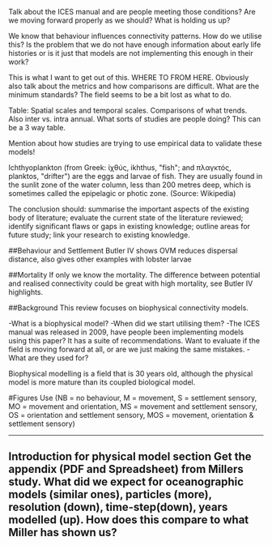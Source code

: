 Talk about the ICES manual and are people meeting those conditions? Are we moving forward properly as we should? What is holding us up?

We know that behaviour influences connectivity patterns. How do we utilise this? Is the problem that we do not have enough information about early life histories or is it just that models are not implementing this enough in their work?

This is what I want to get out of this. WHERE TO FROM HERE. Obviously also talk about the metrics and how comparisons are difficult. What are the minimum standards? The field seems to be a bit lost as what to do.

Table: Spatial scales and temporal scales. Comparisons of what trends. Also inter vs. intra annual. What sorts of studies are people doing? This can be a 3 way table.

Mention about how studies are trying to use empirical data to validate these models!

Ichthyoplankton (from Greek: ἰχθύς, ikhthus, "fish"; and πλαγκτός, planktos, "drifter") are the eggs and larvae of fish. They are usually found in the sunlit zone of the water column, less than 200 metres deep, which is sometimes called the epipelagic or photic zone. (Source: Wikipedia)


The conclusion should:
summarise the important aspects of the existing body of literature;
evaluate the current state of the literature reviewed;
identify significant flaws or gaps in existing knowledge;
outline areas for future study;
link your research to existing knowledge.


##Behaviour and Settlement
Butler IV shows OVM reduces dispersal distance, also gives other examples with lobster larvae


##Mortality
If only we know the mortality. The difference between potential and realised connectivity could be great with high mortality, see Butler IV highlights.


##Background
This review focuses on biophysical connectivity models.

-What is a biophysical model?
-When did we start utilising them?
-The ICES manual was released in 2009, have people been implementing models using this paper? It has a suite of recommendations. Want to evaluate if the field is moving forward at all, or are we just making the same mistakes.
-What are they used for?

Biophysical modelling is a field that is 30 years old, although the physical model is more mature than its coupled biological model.



#Figures Use
(NB = no behaviour, M = movement, S = settlement sensory, MO = movement and orientation, MS = movement and settlement sensory, OS = orientation and settlement sensory, MOS = movement, orientation & settlement sensory)

--------
**Introduction for physical model section**
Get the appendix (PDF and Spreadsheet) from Millers study.
What did we expect for oceanographic models (similar ones), particles (more), resolution (down), time-step(down), years modelled (up). How does this compare to what Miller has shown us?
---------
